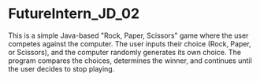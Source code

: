 # FutureIntern_JD_02
This is a simple Java-based "Rock, Paper, Scissors" game where the user competes against the computer. The user inputs their choice (Rock, Paper, or Scissors), and the computer randomly generates its own choice. The program compares the choices, determines the winner, and continues until the user decides to stop playing.
